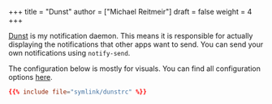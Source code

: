+++
title = "Dunst"
author = ["Michael Reitmeir"]
draft = false
weight = 4
+++

[Dunst](https://github.com/dunst-project/dunst) is my notification daemon. This means it is responsible for actually displaying the notifications that other apps want to send. You can send your own notifications using `notify-send`.

The configuration below is mostly for visuals. You can find all configuration options [here](https://dunst-project.org/documentation/).

```toml
{{% include file="symlink/dunstrc" %}}
```
